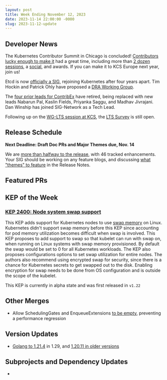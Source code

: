 ```yaml
---
layout: post
title: Week Ending November 12, 2023
date: 2023-11-14 22:00:00 -0000
slug: 2023-11-12-update
---
```


## Developer News

The Kubernetes Contributor Summit in Chicago is concluded! [Contributors lucky enough to make it](https://www.flickr.com/photos/143247548@N03/53322612217/in/album-72177720312580120/) had a great time, including more than [2 dozen sessions](https://www.kubernetes.dev/events/2023/kcsna/schedule/), a [social](https://www.flickr.com/photos/143247548@N03/53323488856/in/album-72177720312580120/), and awards. If you can make it to KCS Europe next year, join us!

Etcd is now [officially a SIG](https://kubernetes.io/blog/2023/11/07/introducing-sig-etcd/), rejoining Kubernetes after four years apart. Tim Hockin and Patrick Ohly have proposed a [DRA Working Group](https://groups.google.com/a/kubernetes.io/g/dev/c/BDtCFfXQbw0).

The [four prior leads for ContribEx](https://github.com/kubernetes/community/pull/7603) have retired, being replaced with new leads Nabarun Pal, Kaslin Fields, Priyanka Saggu, and Madhav Jivrajani.  Dan Winship has joined SIG-Network as a Tech Lead.

Following up on the [WG-LTS session at KCS](https://docs.google.com/document/d/1o9exYWgsn3PWmIiCZvrBpI6nlaj_8e-ZHgvl8ozNrPQ/edit), the [LTS Survey](http://bit.ly/k8s-upgrade-survey) is still open.

## Release Schedule

**Next Deadline: Draft Doc PRs and Major Themes due, Nov. 14**

We are [more than halfway to the release](https://groups.google.com/a/kubernetes.io/g/dev/c/uwx7-Ra-Dr8), with 46 tracked enhancements. Your SIG should be working on any feature blogs, and discussing [what "themes" to feature](https://github.com/kubernetes/sig-release/discussions/2271) in the Release Notes.

## Featured PRs


## KEP of the Week

### [KEP 2400: Node system swap support](https://github.com/kubernetes/enhancements/tree/master/keps/sig-node/2400-node-swap)

This KEP adds support for Kubernetes nodes to use [swap memory](https://en.wikipedia.org/wiki/Memory_paging#Linux) on Linux. Kubernetes didn't support swap memory before this KEP since accounting for pod memory utilization becomes difficult when swap is involved. This KEP proposes to add support to swap so that kubelet can run with swap on, when running on Linux systems with swap memory provisioned. By default the swap would be set to 0 for all Kubernetes workloads. The KEP also proposes configurations options to set swap utilization for entire nodes. The authors also recommend using encrypted swap for security, since there is a chance for Kubernetes secrets to get swapped out to the disk. Enabling encryption for swap needs to be done from OS configuration and is outside the scope of the kubelet.

This KEP is currently in alpha state and was first released in `v1.22`

## Other Merges

* Allow SchedulingGates and EnqueueExtensions [to be empty](https://github.com/kubernetes/kubernetes/pull/121677), preventing a performance regression

## Version Updates

* [Golang to 1.21.4](https://github.com/kubernetes/kubernetes/pull/121808) in 1.29, and [1.20.11 in older versions](https://github.com/kubernetes/kubernetes/pull/121810)

## Subprojects and Dependency Updates

*

